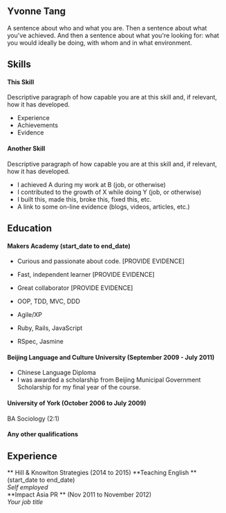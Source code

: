 ## Yvonne Tang 

A sentence about who and what you are. Then a sentence about what you've achieved. And then a sentence about what you're looking for: what you would ideally be doing, with whom and in what environment.

## Skills

#### This Skill

Descriptive paragraph of how capable you are at this skill and, if relevant, how it has developed.

- Experience
- Achievements
- Evidence

#### Another Skill

Descriptive paragraph of how capable you are at this skill and, if relevant, how it has developed.

- I achieved A during my work at B (job, or otherwise)
- I contributed to the growth of X while doing Y (job, or otherwise)
- I built this, made this, broke this, fixed this, etc.
- A link to some on-line evidence (blogs, videos, articles, etc.)

## Education

#### Makers Academy (start_date to end_date)

- Curious and passionate about code. [PROVIDE EVIDENCE]
- Fast, independent learner [PROVIDE EVIDENCE]
- Great collaborator [PROVIDE EVIDENCE]

- OOP, TDD, MVC, DDD
- Agile/XP
- Ruby, Rails, JavaScript
- RSpec, Jasmine


#### Beijing Language and Culture University (September 2009 - July 2011) 

- Chinese Language Diploma 
- I was awarded a scholarship from Beijing Municipal Government Scholarship for my final year of the course. 

#### University of York (October 2006 to July 2009)

 BA Sociology (2:1)
 

#### Any other qualifications

## Experience

** Hill & Knowlton Strategies (2014 to 2015) 
**Teaching English ** (start_date to end_date)    
*Self employed*  
**Impact Asia PR ** (Nov 2011 to November 2012)   
*Your job title*  
